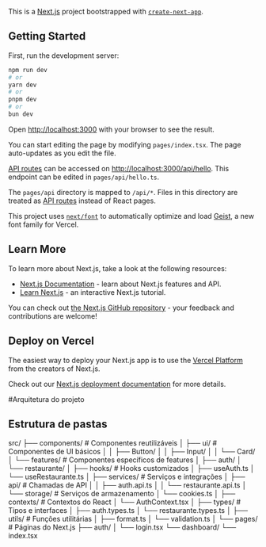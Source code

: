 This is a [Next.js](https://nextjs.org) project bootstrapped with [`create-next-app`](https://nextjs.org/docs/pages/api-reference/create-next-app).

## Getting Started

First, run the development server:

```bash
npm run dev
# or
yarn dev
# or
pnpm dev
# or
bun dev
```

Open [http://localhost:3000](http://localhost:3000) with your browser to see the result.

You can start editing the page by modifying `pages/index.tsx`. The page auto-updates as you edit the file.

[API routes](https://nextjs.org/docs/pages/building-your-application/routing/api-routes) can be accessed on [http://localhost:3000/api/hello](http://localhost:3000/api/hello). This endpoint can be edited in `pages/api/hello.ts`.

The `pages/api` directory is mapped to `/api/*`. Files in this directory are treated as [API routes](https://nextjs.org/docs/pages/building-your-application/routing/api-routes) instead of React pages.

This project uses [`next/font`](https://nextjs.org/docs/pages/building-your-application/optimizing/fonts) to automatically optimize and load [Geist](https://vercel.com/font), a new font family for Vercel.

## Learn More

To learn more about Next.js, take a look at the following resources:

- [Next.js Documentation](https://nextjs.org/docs) - learn about Next.js features and API.
- [Learn Next.js](https://nextjs.org/learn-pages-router) - an interactive Next.js tutorial.

You can check out [the Next.js GitHub repository](https://github.com/vercel/next.js) - your feedback and contributions are welcome!

## Deploy on Vercel

The easiest way to deploy your Next.js app is to use the [Vercel Platform](https://vercel.com/new?utm_medium=default-template&filter=next.js&utm_source=create-next-app&utm_campaign=create-next-app-readme) from the creators of Next.js.

Check out our [Next.js deployment documentation](https://nextjs.org/docs/pages/building-your-application/deploying) for more details.


#Arquitetura do projeto

## Estrutura de pastas

src/
├── components/           # Componentes reutilizáveis
│   ├── ui/              # Componentes de UI básicos
│   │   ├── Button/
│   │   ├── Input/
│   │   └── Card/
│   └── features/        # Componentes específicos de features
│       ├── auth/
│       └── restaurante/
│
├── hooks/               # Hooks customizados
│   ├── useAuth.ts
│   └── useRestaurante.ts
│
├── services/           # Serviços e integrações
│   ├── api/           # Chamadas de API
│   │   ├── auth.api.ts
│   │   └── restaurante.api.ts
│   └── storage/       # Serviços de armazenamento
│       └── cookies.ts
│
├── contexts/          # Contextos do React
│   └── AuthContext.tsx
│
├── types/            # Tipos e interfaces
│   ├── auth.types.ts
│   └── restaurante.types.ts
│
├── utils/           # Funções utilitárias
│   ├── format.ts
│   └── validation.ts
│
└── pages/           # Páginas do Next.js
    ├── auth/
    │   └── login.tsx
    └── dashboard/
        └── index.tsx